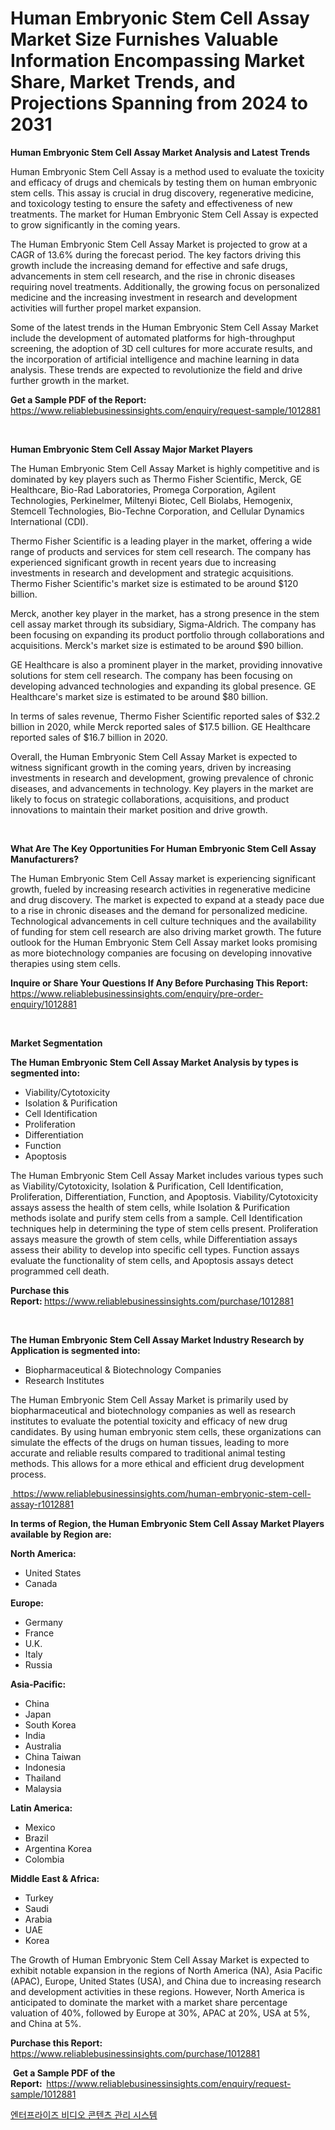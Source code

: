 <p><h1>Human Embryonic Stem Cell Assay Market Size Furnishes Valuable Information Encompassing Market Share, Market Trends, and Projections Spanning from 2024 to 2031</h1></p><p><strong>Human Embryonic Stem Cell Assay Market Analysis and Latest Trends</strong></p>
<p><p>Human Embryonic Stem Cell Assay is a method used to evaluate the toxicity and efficacy of drugs and chemicals by testing them on human embryonic stem cells. This assay is crucial in drug discovery, regenerative medicine, and toxicology testing to ensure the safety and effectiveness of new treatments. The market for Human Embryonic Stem Cell Assay is expected to grow significantly in the coming years.</p><p>The Human Embryonic Stem Cell Assay Market is projected to grow at a CAGR of 13.6% during the forecast period. The key factors driving this growth include the increasing demand for effective and safe drugs, advancements in stem cell research, and the rise in chronic diseases requiring novel treatments. Additionally, the growing focus on personalized medicine and the increasing investment in research and development activities will further propel market expansion.</p><p>Some of the latest trends in the Human Embryonic Stem Cell Assay Market include the development of automated platforms for high-throughput screening, the adoption of 3D cell cultures for more accurate results, and the incorporation of artificial intelligence and machine learning in data analysis. These trends are expected to revolutionize the field and drive further growth in the market.</p></p>
<p><strong>Get a Sample PDF of the Report:&nbsp;</strong> <a href="https://www.reliablebusinessinsights.com/enquiry/request-sample/1012881">https://www.reliablebusinessinsights.com/enquiry/request-sample/1012881</a></p>
<p>&nbsp;</p>
<p><strong>Human Embryonic Stem Cell Assay Major Market Players</strong></p>
<p><p>The Human Embryonic Stem Cell Assay Market is highly competitive and is dominated by key players such as Thermo Fisher Scientific, Merck, GE Healthcare, Bio-Rad Laboratories, Promega Corporation, Agilent Technologies, Perkinelmer, Miltenyi Biotec, Cell Biolabs, Hemogenix, Stemcell Technologies, Bio-Techne Corporation, and Cellular Dynamics International (CDI).</p><p>Thermo Fisher Scientific is a leading player in the market, offering a wide range of products and services for stem cell research. The company has experienced significant growth in recent years due to increasing investments in research and development and strategic acquisitions. Thermo Fisher Scientific's market size is estimated to be around $120 billion.</p><p>Merck, another key player in the market, has a strong presence in the stem cell assay market through its subsidiary, Sigma-Aldrich. The company has been focusing on expanding its product portfolio through collaborations and acquisitions. Merck's market size is estimated to be around $90 billion.</p><p>GE Healthcare is also a prominent player in the market, providing innovative solutions for stem cell research. The company has been focusing on developing advanced technologies and expanding its global presence. GE Healthcare's market size is estimated to be around $80 billion.</p><p>In terms of sales revenue, Thermo Fisher Scientific reported sales of $32.2 billion in 2020, while Merck reported sales of $17.5 billion. GE Healthcare reported sales of $16.7 billion in 2020.</p><p>Overall, the Human Embryonic Stem Cell Assay Market is expected to witness significant growth in the coming years, driven by increasing investments in research and development, growing prevalence of chronic diseases, and advancements in technology. Key players in the market are likely to focus on strategic collaborations, acquisitions, and product innovations to maintain their market position and drive growth.</p></p>
<p>&nbsp;</p>
<p><strong>What Are The Key Opportunities For Human Embryonic Stem Cell Assay Manufacturers?</strong></p>
<p><p>The Human Embryonic Stem Cell Assay market is experiencing significant growth, fueled by increasing research activities in regenerative medicine and drug discovery. The market is expected to expand at a steady pace due to a rise in chronic diseases and the demand for personalized medicine. Technological advancements in cell culture techniques and the availability of funding for stem cell research are also driving market growth. The future outlook for the Human Embryonic Stem Cell Assay market looks promising as more biotechnology companies are focusing on developing innovative therapies using stem cells.</p></p>
<p><strong>Inquire or Share Your Questions If Any Before Purchasing This Report:</strong> <a href="https://www.reliablebusinessinsights.com/enquiry/pre-order-enquiry/1012881">https://www.reliablebusinessinsights.com/enquiry/pre-order-enquiry/1012881</a></p>
<p>&nbsp;</p>
<p><strong>Market Segmentation</strong></p>
<p><strong>The Human Embryonic Stem Cell Assay Market Analysis by types is segmented into:</strong></p>
<p><ul><li>Viability/Cytotoxicity</li><li>Isolation & Purification</li><li>Cell Identification</li><li>Proliferation</li><li>Differentiation</li><li>Function</li><li>Apoptosis</li></ul></p>
<p><p>The Human Embryonic Stem Cell Assay Market includes various types such as Viability/Cytotoxicity, Isolation & Purification, Cell Identification, Proliferation, Differentiation, Function, and Apoptosis. Viability/Cytotoxicity assays assess the health of stem cells, while Isolation & Purification methods isolate and purify stem cells from a sample. Cell Identification techniques help in determining the type of stem cells present. Proliferation assays measure the growth of stem cells, while Differentiation assays assess their ability to develop into specific cell types. Function assays evaluate the functionality of stem cells, and Apoptosis assays detect programmed cell death.</p></p>
<p><strong>Purchase this Report:&nbsp;</strong><a href="https://www.reliablebusinessinsights.com/purchase/1012881">https://www.reliablebusinessinsights.com/purchase/1012881</a></p>
<p>&nbsp;</p>
<p><strong>The Human Embryonic Stem Cell Assay Market Industry Research by Application is segmented into:</strong></p>
<p><ul><li>Biopharmaceutical & Biotechnology Companies</li><li>Research Institutes</li></ul></p>
<p><p>The Human Embryonic Stem Cell Assay Market is primarily used by biopharmaceutical and biotechnology companies as well as research institutes to evaluate the potential toxicity and efficacy of new drug candidates. By using human embryonic stem cells, these organizations can simulate the effects of the drugs on human tissues, leading to more accurate and reliable results compared to traditional animal testing methods. This allows for a more ethical and efficient drug development process.</p></p>
<p><a href="https://www.reliablebusinessinsights.com/human-embryonic-stem-cell-assay-r1012881">&nbsp;https://www.reliablebusinessinsights.com/human-embryonic-stem-cell-assay-r1012881</a></p>
<p><strong>In terms of Region, the Human Embryonic Stem Cell Assay Market Players available by Region are:</strong></p>
<p>
    <p> <strong> North America: </strong>
        <ul>
            <li>United States</li>
            <li>Canada</li>
        </ul>
        </p> 
    <p> <strong> Europe: </strong>
        <ul>
            <li>Germany</li>
            <li>France</li>
            <li>U.K.</li>
            <li>Italy</li>
            <li>Russia</li>
        </ul>
        </p> 
    <p> <strong> Asia-Pacific: </strong>
        <ul>
            <li>China</li>
            <li>Japan</li>
            <li>South Korea</li>
            <li>India</li>
            <li>Australia</li>
            <li>China Taiwan</li>
            <li>Indonesia</li>
            <li>Thailand</li>
            <li>Malaysia</li>
        </ul>
        </p> 
    <p> <strong> Latin America: </strong>
        <ul>
            <li>Mexico</li>
            <li>Brazil</li>
            <li>Argentina Korea</li>
            <li>Colombia</li>
        </ul>
        </p> 
    <p> <strong> Middle East & Africa: </strong>
        <ul>
            <li>Turkey</li>
            <li>Saudi</li>
            <li>Arabia</li>
            <li>UAE</li>
            <li>Korea</li>
        </ul>
    </p>
    </p>
<p><p>The Growth of Human Embryonic Stem Cell Assay Market is expected to exhibit notable expansion in the regions of North America (NA), Asia Pacific (APAC), Europe, United States (USA), and China due to increasing research and development activities in these regions. However, North America is anticipated to dominate the market with a market share percentage valuation of 40%, followed by Europe at 30%, APAC at 20%, USA at 5%, and China at 5%.</p></p>
<p><strong>Purchase this Report: </strong><a href="https://www.reliablebusinessinsights.com/purchase/1012881">https://www.reliablebusinessinsights.com/purchase/1012881</a></p>
<p>&nbsp;<strong>Get a Sample PDF of the Report:&nbsp;&nbsp;</strong><a href="https://www.reliablebusinessinsights.com/enquiry/request-sample/1012881">https://www.reliablebusinessinsights.com/enquiry/request-sample/1012881</a></p>
<p><strong></strong></p>
<p><p><a href="https://github.com/tasfiyaj85/Market-Research-Report-List-2/blob/main/386485583222.md">엔터프라이즈 비디오 콘텐츠 관리 시스템</a></p></p>